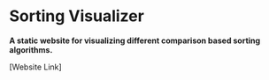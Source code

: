 # Sorting Visualizer

**A static website for visualizing different comparison based sorting algorithms.**

[Website Link]
